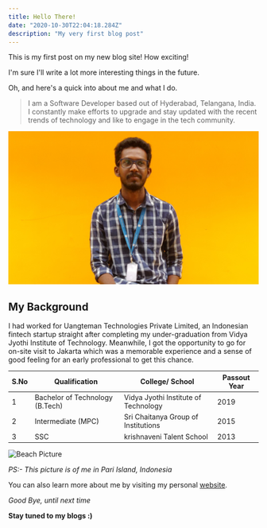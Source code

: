 ```yaml
---
title: Hello There!
date: "2020-10-30T22:04:18.284Z"
description: "My very first blog post"
---
```


This is my first post on my new blog site! How exciting!

I'm sure I'll write a lot more interesting things in the future.

Oh, and here's a quick into about me and what I do.

> I am a Software Developer based out of Hyderabad, Telangana, India. I constantly make efforts to upgrade and stay updated with the recent trends of technology and like to engage in the tech community.

![Office Picture](./office-pic.jpg)

## My Background

I had worked for Uangteman Technologies Private Limited, an Indonesian fintech startup straight after completing my under-graduation from Vidya Jyothi Institute of Technology. Meanwhile, I got the opportunity to go for on-site visit to Jakarta which was a memorable experience and a sense of good feeling for an early professional to get this chance.

| S.No | Qualification                   | College/ School                      | Passout Year |
| ---- | ------------------------------- | ------------------------------------ | ------------ |
| 1    | Bachelor of Technology (B.Tech) | Vidya Jyothi Institute of Technology | 2019         |
| 2    | Intermediate (MPC)              | Sri Chaitanya Group of Institutions  | 2015         |
| 3    | SSC                             | krishnaveni Talent School            | 2013         |

![Beach Picture](./beach-pic.jpeg)

_PS:- This picture is of me in Pari Island, Indonesia_

You can also learn more about me by visiting my personal
[website](https://rahulreddy.netlify.app/ "Rahul's Portfolio site").

_Good Bye, until next time_

**Stay tuned to my blogs :)**
